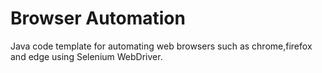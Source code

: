 # Browser Automation
Java code template for automating web browsers such as chrome,firefox and edge using Selenium WebDriver.
